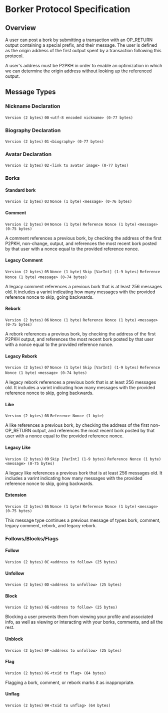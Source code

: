 # Borker Protocol Specification

## Overview
A user can post a bork by submitting a transaction with an OP_RETURN output containing a special prefix, and their message.
The user is defined as the origin address of the first output spent by a transaction following this protocol.

A user's address must be P2PKH in order to enable an optimization in which we can determine the origin address without
looking up the referenced output.


## Message Types

### Nickname Declaration
`Version (2 bytes)` `00` `<utf-8 encoded nickname> (0-77 bytes)`

### Biography Declaration
`Version (2 bytes)` `01` `<biography> (0-77 bytes)`

### Avatar Declaration
`Version (2 bytes)` `02` `<link to avatar image> (0-77 bytes)`

### Borks

#### Standard bork
`Version (2 bytes)` `03` `Nonce (1 byte)` `<message> (0-76 bytes)`

#### Comment
`Version (2 bytes)` `04` `Nonce (1 byte)` `Reference Nonce (1 byte)` `<message> (0-75 bytes)`

A comment references a previous bork, by checking the address of the first P2PKH, non-change, output,
and references the most recent bork posted by that user with a nonce equal to the provided reference nonce.

#### Legacy Comment
`Version (2 bytes)` `05` `Nonce (1 byte)` `Skip [VarInt] (1-9 bytes)` `Reference Nonce (1 byte)` `<message> (0-74 bytes)`

A legacy comment references a previous bork that is at least 256 messages old. It includes a varint indicating how many messages with the provided reference nonce to skip, going backwards.

#### Rebork
`Version (2 bytes)` `06` `Nonce (1 byte)` `Reference Nonce (1 byte)` `<message> (0-75 bytes)`

A rebork references a previous bork, by checking the address of the first P2PKH output,
and references the most recent bork posted by that user with a nonce equal to the provided reference nonce.

#### Legacy Rebork
`Version (2 bytes)` `07` `Nonce (1 byte)` `Skip [VarInt] (1-9 bytes)` `Reference Nonce (1 byte)` `<message> (0-74 bytes)`

A legacy rebork references a previous bork that is at least 256 messages old. It includes a varint indicating how many messages with the provided reference nonce to skip, going backwards.

#### Like
`Version (2 bytes)` `08` `Reference Nonce (1 byte)`

A like references a previous bork, by checking the address of the first non-OP_RETURN output,
and references the most recent bork posted by that user with a nonce equal to the provided reference nonce.

#### Legacy Like
`Version (2 bytes)` `09` `Skip [VarInt] (1-9 bytes)` `Reference Nonce (1 byte)` `<message> (0-75 bytes)`

A legacy like references a previous bork that is at least 256 messages old. It includes a varint indicating how many messages with the provided reference nonce to skip, going backwards.

#### Extension
`Version (2 bytes)` `0A` `Nonce (1 byte)` `Reference Nonce (1 byte)` `<message> (0-75 bytes)`

This message type continues a previous message of types bork, comment, legacy comment, rebork, and legacy rebork.

### Follows/Blocks/Flags

#### Follow
`Version (2 bytes)` `0C` `<address to follow> (25 bytes)`

#### Unfollow
`Version (2 bytes)` `0D` `<address to unfollow> (25 bytes)`

#### Block
`Version (2 bytes)` `0E` `<address to follow> (25 bytes)`

Blocking a user prevents them from viewing your profile and associated info, as well as viewing or interacting with your borks, comments, and all the rest.

#### Unblock
`Version (2 bytes)` `0F` `<address to unfollow> (25 bytes)`

#### Flag
`Version (2 bytes)` `0G` `<txid to flag> (64 bytes)`

Flagging a bork, comment, or rebork marks it as inappropriate.

#### Unflag
`Version (2 bytes)` `0H` `<txid to unflag> (64 bytes)`
